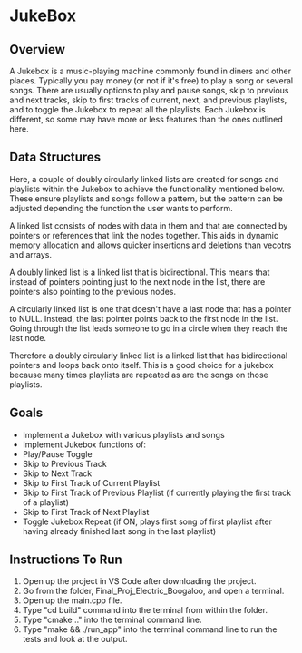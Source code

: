 # JukeBox

## Overview 

A Jukebox is a music-playing machine commonly found in diners and other places. Typically you pay money (or not if it's free) to play a song or several songs. There are usually options to play and pause songs, skip to previous and next tracks, skip to first tracks of current, next, and previous playlists, and to toggle the Jukebox to repeat all the playlists. Each Jukebox is different, so some may have more or less features than the ones outlined here.

## Data Structures
Here, a couple of doubly circularly linked lists are created for songs and playlists within the Jukebox to achieve the functionality mentioned below. These ensure playlists and songs follow a pattern, but the pattern can be adjusted depending the function the user wants to perform.

A linked list consists of nodes with data in them and that are connected by pointers or references that link the nodes together. This aids in dynamic memory allocation and allows quicker insertions and deletions than vecotrs and arrays.

A doubly linked list is a linked list that is bidirectional. This means that instead of pointers pointing just to the next node in the list, there are pointers also pointing to the previous nodes.

A circularly linked list is one that doesn't have a last node that has a pointer to NULL. Instead, the last pointer points back to the first node in the list. Going through the list leads someone to go in a circle when they reach the last node.

Therefore a doubly circularly linked list is a linked list that has bidirectional pointers and loops back onto itself. This is a good choice for a jukebox because many times playlists are repeated as are the songs on those playlists.


## Goals

* Implement a Jukebox with various playlists and songs
* Implement Jukebox functions of:
* Play/Pause Toggle
* Skip to Previous Track
* Skip to Next Track
* Skip to First Track of Current Playlist
* Skip to First Track of Previous Playlist (if currently playing the first track of a playlist)
* Skip to First Track of Next Playlist
* Toggle Jukebox Repeat (if ON, plays first song of first playlist after having already finished last song in the last playlist)


## Instructions To Run
1. Open up the project in VS Code after downloading the project.
2. Go from the folder, Final_Proj_Electric_Boogaloo, and open a terminal. 
3. Open up the main.cpp file.
4. Type "cd build" command into the terminal from within the folder.
5. Type "cmake .." into the terminal command line.
6. Type "make && ./run_app" into the terminal command line to run the tests and look at the output.

